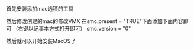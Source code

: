 首先安装添加mac选项的工具

然后修改创建的mac的修改VMX
在smc.present = "TRUE"下面添加下面内容即可 （右键以记事本方式打开即可）
smc.version = "0"

然后就可以开始安装MacOS了